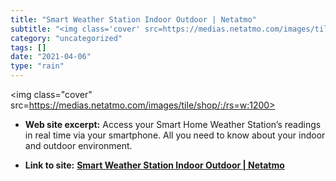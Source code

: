 ```yaml
---
title: "Smart Weather Station Indoor Outdoor | Netatmo"
subtitle: "<img class='cover' src=https://medias.netatmo.com/images/tile/shop/:/rs=w:1200>"
category: "uncategorized"
tags: []
date: "2021-04-06"
type: "rain"
---
```

<img class="cover" src=https://medias.netatmo.com/images/tile/shop/:/rs=w:1200>



* **Web site excerpt:** Access your Smart Home Weather Station’s readings in real time via your smartphone. All you need to know about your indoor and outdoor environment.

* **Link to site:** **[Smart Weather Station Indoor Outdoor | Netatmo](https://www.netatmo.com/en-US/product/weather/weatherstation)**